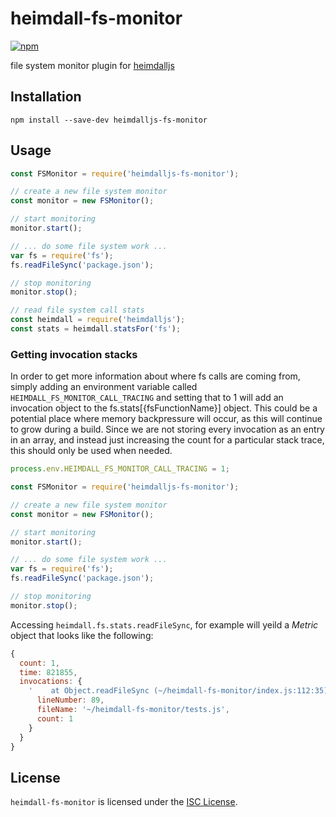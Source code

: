 # heimdall-fs-monitor

[![npm](https://img.shields.io/npm/v/heimdalljs-fs-monitor.svg)](https://www.npmjs.com/package/heimdalljs-fs-monitor)

file system monitor plugin for [heimdalljs](https://github.com/heimdalljs/heimdalljs)

## Installation

```
npm install --save-dev heimdalljs-fs-monitor
```

## Usage

```js
const FSMonitor = require('heimdalljs-fs-monitor');

// create a new file system monitor
const monitor = new FSMonitor();

// start monitoring
monitor.start();

// ... do some file system work ...
var fs = require('fs');
fs.readFileSync('package.json');

// stop monitoring
monitor.stop();

// read file system call stats
const heimdall = require('heimdalljs');
const stats = heimdall.statsFor('fs');
```

### Getting invocation stacks

In order to get more information about where fs calls are coming from, simply adding an environment variable called `HEIMDALL_FS_MONITOR_CALL_TRACING` and setting that to 1 will add an invocation object to the fs.stats[{fsFunctionName}] object. This could be a potential place where memory backpressure will occur, as this will continue to grow during a build. Since we are not storing every invocation as an entry in an array, and instead just increasing the count for a particular stack trace, this should only be used when needed.

```js
process.env.HEIMDALL_FS_MONITOR_CALL_TRACING = 1;

const FSMonitor = require('heimdalljs-fs-monitor');

// create a new file system monitor
const monitor = new FSMonitor();

// start monitoring
monitor.start();

// ... do some file system work ...
var fs = require('fs');
fs.readFileSync('package.json');

// stop monitoring
monitor.stop();
```

Accessing `heimdall.fs.stats.readFileSync`, for example will yeild a _Metric_ object that looks like the following:

```js
{
  count: 1,
  time: 821855,
  invocations: {
    '    at Object.readFileSync (~/heimdall-fs-monitor/index.js:112:35)\n    at Context.<anonymous> (~/heimdall-fs-monitor/tests.js:89:8)\n    at callFn (~/heimdall-fs-monitor/node_modules/mocha/lib/runnable.js:370:21)\n    at Test.Runnable.run (~/heimdall-fs-monitor/node_modules/mocha/lib/runnable.js:357:7)\n    at Runner.runTest (~/heimdall-fs-monitor/node_modules/mocha/lib/runner.js:541:10)\n    at ~/heimdall-fs-monitor/node_modules/mocha/lib/runner.js:667:12\n    at next (~/heimdall-fs-monitor/node_modules/mocha/lib/runner.js:450:14)\n    at ~/heimdall-fs-monitor/node_modules/mocha/lib/runner.js:460:7\n    at next (~/heimdall-fs-monitor/node_modules/mocha/lib/runner.js:362:14)\n    at Immediate._onImmediate (~/heimdall-fs-monitor/node_modules/mocha/lib/runner.js:428:5)': {
      lineNumber: 89,
      fileName: '~/heimdall-fs-monitor/tests.js',
      count: 1
    }
  }
}
```

## License

`heimdall-fs-monitor` is licensed under the [ISC License](https://opensource.org/licenses/isc-license.txt).
